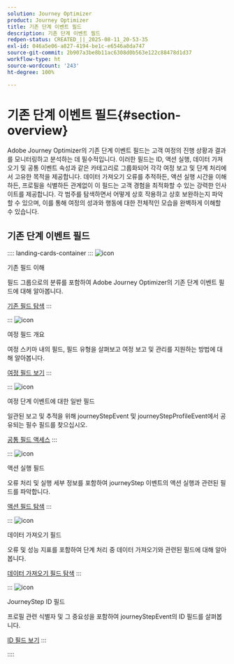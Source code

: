 ```yaml
---
solution: Journey Optimizer
product: Journey Optimizer
title: 기존 단계 이벤트 필드
description: 기존 단계 이벤트 필드
redpen-status: CREATED_||_2025-08-11_20-53-35
exl-id: 046a5e06-a827-4194-be1c-e6546a8da747
source-git-commit: 2b907a3be8b11ac6308d0b563e122c88478d1d37
workflow-type: ht
source-wordcount: '243'
ht-degree: 100%

---
```


# 기존 단계 이벤트 필드{#section-overview}

Adobe Journey Optimizer의 기존 단계 이벤트 필드는 고객 여정의 진행 상황과 결과를 모니터링하고 분석하는 데 필수적입니다. 이러한 필드는 ID, 액션 실행, 데이터 가져오기 및 공통 이벤트 속성과 같은 카테고리로 그룹화되어 각각 여정 보고 및 단계 처리에서 고유한 목적을 제공합니다. 데이터 가져오기 오류를 추적하든, 액션 실행 시간을 이해하든, 프로필을 식별하든 관계없이 이 필드는 고객 경험을 최적화할 수 있는 강력한 인사이트를 제공합니다. 각 범주를 탐색하면서 어떻게 상호 작용하고 상호 보완하는지 파악할 수 있으며, 이를 통해 여정의 성과와 행동에 대한 전체적인 모습을 완벽하게 이해할 수 있습니다.

## 기존 단계 이벤트 필드

:::: landing-cards-container
:::
![icon](https://cdn.experienceleague.adobe.com/icons/book.svg)

기존 필드 이해

필드 그룹으로의 분류를 포함하여 Adobe Journey Optimizer의 기존 단계 이벤트 필드에 대해 알아봅니다.

[기존 필드 탐색](../using/reports/sharing-legacy-fields.md)
:::

:::
![icon](https://cdn.experienceleague.adobe.com/icons/chart-line.svg)

여정 필드 개요

여정 스키마 내의 필드, 필드 유형을 살펴보고 여정 보고 및 관리를 지원하는 방법에 대해 알아봅니다.

[여정 필드 보기](../using/reports/sharing-journey-fields.md)
:::

:::
![icon](https://cdn.experienceleague.adobe.com/icons/list-check.svg)

여정 단계 이벤트에 대한 일반 필드

일관된 보고 및 추적을 위해 journeyStepEvent 및 journeyStepProfileEvent에서 공유되는 필수 필드를 찾으십시오.

[공통 필드 액세스](../using/reports/sharing-common-fields.md)
:::

:::
![icon](https://cdn.experienceleague.adobe.com/icons/gear.svg)

액션 실행 필드

오류 처리 및 실행 세부 정보를 포함하여 journeyStep 이벤트의 액션 실행과 관련된 필드를 파악합니다.

[액션 필드 탐색](../using/reports/sharing-execution-fields.md)
:::

:::
![icon](https://cdn.experienceleague.adobe.com/icons/code-branch.svg)

데이터 가져오기 필드

오류 및 성능 지표를 포함하여 단계 처리 중 데이터 가져오기와 관련된 필드에 대해 알아봅니다.

[데이터 가져오기 필드 탐색](../using/reports/sharing-fetch-fields.md)
:::

:::
![icon](https://cdn.experienceleague.adobe.com/icons/bullseye.svg)

JourneyStep ID 필드

프로필 관련 식별자 및 그 중요성을 포함하여 journeyStepEvent의 ID 필드를 살펴봅니다.

[ID 필드 보기](../using/reports/sharing-identity-fields.md)
:::

::::
